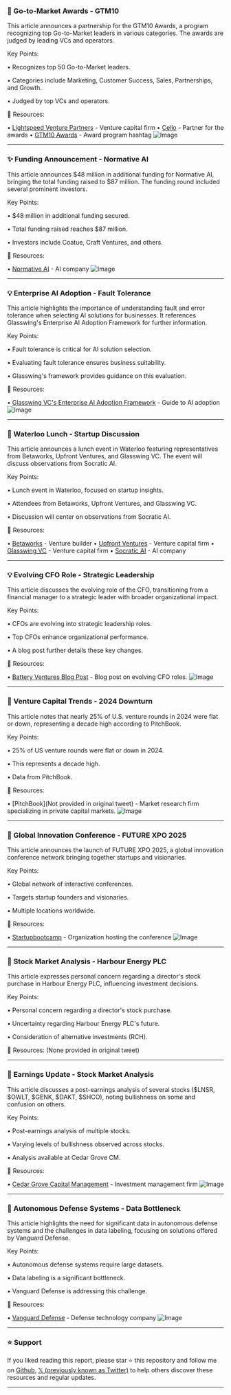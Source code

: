 ### 🚀 Go-to-Market Awards - GTM10

This article announces a partnership for the GTM10 Awards, a program recognizing top Go-to-Market leaders in various categories.  The awards are judged by leading VCs and operators.

Key Points:

• Recognizes top 50 Go-to-Market leaders.

• Categories include Marketing, Customer Success, Sales, Partnerships, and Growth.

• Judged by top VCs and operators.


🔗 Resources:

• [Lightspeed Venture Partners](https://x.com/lightspeedvp) - Venture capital firm
• [Cello](https://x.com/cello_hq) - Partner for the awards
• [GTM10 Awards](https://x.com/hashtag/GTM10?src=hashtag_click) - Award program hashtag
![Image](https://pbs.twimg.com/media/GlyM3llXUAAKaYl?format=jpg&name=small)


---
### ✨ Funding Announcement - Normative AI

This article announces $48 million in additional funding for Normative AI, bringing the total funding raised to $87 million.  The funding round included several prominent investors.

Key Points:

• $48 million in additional funding secured.

• Total funding raised reaches $87 million.

• Investors include Coatue, Craft Ventures, and others.


🔗 Resources:

• [Normative AI](https://x.com/normativeai) - AI company
![Image](https://pbs.twimg.com/media/GlwrdR4W0AAzl8A?format=jpg&name=small)


---
### 💡 Enterprise AI Adoption - Fault Tolerance

This article highlights the importance of understanding fault and error tolerance when selecting AI solutions for businesses.  It references Glasswing's Enterprise AI Adoption Framework for further information.

Key Points:

• Fault tolerance is critical for AI solution selection.

• Evaluating fault tolerance ensures business suitability.

• Glasswing's framework provides guidance on this evaluation.


🔗 Resources:

• [Glasswing VC's Enterprise AI Adoption Framework](http://bit.ly/3OScuZn) - Guide to AI adoption
![Image](https://pbs.twimg.com/ext_tw_video_thumb/1899129169952624640/pu/img/JX7dqxcMo0s6l86Y.jpg)


---
### 🚀 Waterloo Lunch - Startup Discussion

This article announces a lunch event in Waterloo featuring representatives from Betaworks, Upfront Ventures, and Glasswing VC. The event will discuss observations from Socratic AI.

Key Points:

• Lunch event in Waterloo, focused on startup insights.

• Attendees from Betaworks, Upfront Ventures, and Glasswing VC.

• Discussion will center on observations from Socratic AI.


🔗 Resources:

• [Betaworks](https://x.com/betaworks) - Venture builder
• [Upfront Ventures](https://x.com/upfrontvc) - Venture capital firm
• [Glasswing VC](https://x.com/GlasswingVC) - Venture capital firm
• [Socratic AI](https://x.com/socraticainfo) - AI company


---
### 💡 Evolving CFO Role - Strategic Leadership

This article discusses the evolving role of the CFO, transitioning from a financial manager to a strategic leader with broader organizational impact.

Key Points:

• CFOs are evolving into strategic leadership roles.

• Top CFOs enhance organizational performance.

•  A blog post further details these key changes.


🔗 Resources:

• [Battery Ventures Blog Post](https://x.com/BatteryVentures/status/1899523757464535549) - Blog post on evolving CFO roles.
![Image](https://pbs.twimg.com/media/Glx2xjcW4AAmVTg?format=jpg&name=small)


---
### 🤖 Venture Capital Trends - 2024 Downturn

This article notes that nearly 25% of U.S. venture rounds in 2024 were flat or down, representing a decade high according to PitchBook.

Key Points:

•  25% of US venture rounds were flat or down in 2024.

• This represents a decade high.

•  Data from PitchBook.


🔗 Resources:

• [PitchBook](Not provided in original tweet) - Market research firm specializing in private capital markets.
![Image](https://pbs.twimg.com/media/Glx0nT6WMAA2Dds?format=jpg&name=small)


---
### 🚀 Global Innovation Conference - FUTURE XPO 2025

This article announces the launch of FUTURE XPO 2025, a global innovation conference network bringing together startups and visionaries.

Key Points:

• Global network of interactive conferences.

• Targets startup founders and visionaries.

• Multiple locations worldwide.


🔗 Resources:

• [Startupbootcamp](https://x.com/Sbootcamp) - Organization hosting the conference
![Image](https://pbs.twimg.com/ext_tw_video_thumb/1899521105074814976/pu/img/pkEwhi6IyoMeNZAr.jpg)


---
### 🤖 Stock Market Analysis - Harbour Energy PLC

This article expresses personal concern regarding a director's stock purchase in Harbour Energy PLC, influencing investment decisions.

Key Points:

• Personal concern regarding a director's stock purchase.

• Uncertainty regarding Harbour Energy PLC's future.

• Consideration of alternative investments (RCH).


🔗 Resources:  (None provided in original tweet)


---
### 🤖 Earnings Update - Stock Market Analysis

This article discusses a post-earnings analysis of several stocks ($LNSR, $OWLT, $GENK, $DAKT, $SHCO), noting bullishness on some and confusion on others.

Key Points:

• Post-earnings analysis of multiple stocks.

• Varying levels of bullishness observed across stocks.

• Analysis available at Cedar Grove CM.


🔗 Resources:

• [Cedar Grove Capital Management](https://cedargrovecm.com/p/earnings-update-lnsr-owlt-genk-dakt…) - Investment management firm
![Image](https://pbs.twimg.com/media/GlxjEIQXUAAp8CU?format=jpg&name=small)


---
### 🤖 Autonomous Defense Systems - Data Bottleneck

This article highlights the need for significant data in autonomous defense systems and the challenges in data labeling, focusing on solutions offered by Vanguard Defense.

Key Points:

• Autonomous defense systems require large datasets.

• Data labeling is a significant bottleneck.

• Vanguard Defense is addressing this challenge.


🔗 Resources:

• [Vanguard Defense](https://x.com/vanguard_def) - Defense technology company
![Image](https://pbs.twimg.com/media/GlxgdQKWAAAxp0B?format=jpg&name=small)


---

### ⭐️ Support

If you liked reading this report, please star ⭐️ this repository and follow me on [Github](https://github.com/Drix10), [𝕏 (previously known as Twitter)](https://x.com/DRIX_10_) to help others discover these resources and regular updates.

---